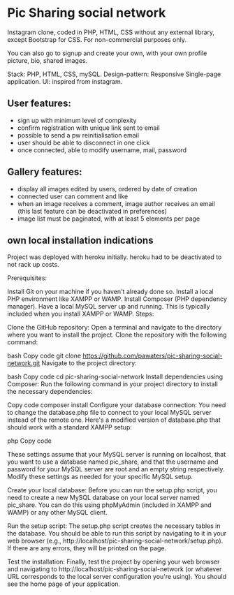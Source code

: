 # Pic Sharing social network

Instagram clone, coded in PHP, HTML, CSS without any external library, except Bootstrap for CSS.
For non-commercial purposes only.

You can also go to signup and create your own, with your own profile picture, bio, shared images.

Stack: PHP, HTML, CSS, mySQL. 
Design-pattern: Responsive Single-page application.
UI: inspired from instagram.

## User features:
- sign up with minimum level of complexity
- confirm registration with unique link sent to email
- possible to send a pw reinitialisation email
- user should be able to disconnect in one click
- once connected, able to modify username, mail, password

## Gallery features:
- display all images edited by users, ordered by date of creation
- connected user can comment and like
- when an image receives a comment, image author receives an email (this last feature can be deactivated in preferences)
- image list must be paginated, with at least 5 elements per page

## own local installation indications
Project was deployed with heroku initially. heroku had to be deactivated to not rack up costs.

Prerequisites:

Install Git on your machine if you haven't already done so.
Install a local PHP environment like XAMPP or WAMP.
Install Composer (PHP dependency manager).
Have a local MySQL server up and running. This is typically included when you install XAMPP or WAMP.
Steps:

Clone the GitHub repository: Open a terminal and navigate to the directory where you want to install the project. Clone the repository with the following command:

bash
Copy code
git clone https://github.com/pawaters/pic-sharing-social-network.git
Navigate to the project directory:

bash
Copy code
cd pic-sharing-social-network
Install dependencies using Composer: Run the following command in your project directory to install the necessary dependencies:

Copy code
composer install
Configure your database connection: You need to change the database.php file to connect to your local MySQL server instead of the remote one. Here's a modified version of database.php that should work with a standard XAMPP setup:

php
Copy code
<?php
    $DB_DSN = 'mysql:host=localhost;dbname=pic_share';
    $DB_USER = 'root';
    $DB_PASSWORD = '';
    $DB_HOST = 'mysql:host=localhost'; 
?>
These settings assume that your MySQL server is running on localhost, that you want to use a database named pic_share, and that the username and password for your MySQL server are root and an empty string respectively. Modify these settings as needed for your specific MySQL setup.

Create your local database: Before you can run the setup.php script, you need to create a new MySQL database on your local server named pic_share. You can do this using phpMyAdmin (included in XAMPP and WAMP) or any other MySQL client.

Run the setup script: The setup.php script creates the necessary tables in the database. You should be able to run this script by navigating to it in your web browser (e.g., http://localhost/pic-sharing-social-network/setup.php). If there are any errors, they will be printed on the page.

Test the installation: Finally, test the project by opening your web browser and navigating to http://localhost/pic-sharing-social-network (or whatever URL corresponds to the local server configuration you're using). You should see the home page of your application.
